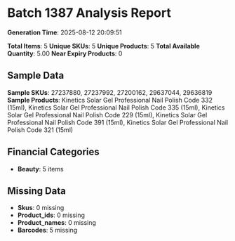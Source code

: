 # Batch 1387 Analysis Report

**Generation Time**: 2025-08-12 20:09:51

**Total Items**: 5
**Unique SKUs**: 5
**Unique Products**: 5
**Total Available Quantity**: 5.00
**Near Expiry Products**: 0

## Sample Data
**Sample SKUs**: 27237880, 27237992, 27200162, 29637044, 29636819
**Sample Products**: Kinetics Solar Gel Professional Nail Polish Code 332 (15ml), Kinetics Solar Gel Professional Nail Polish Code 335 (15ml), Kinetics Solar Gel Professional Nail Polish Code 229 (15ml), Kinetics Solar Gel Professional Nail Polish Code 391 (15ml), Kinetics Solar Gel Professional Nail Polish Code 321 (15ml)

## Financial Categories
- **Beauty**: 5 items

## Missing Data
- **Skus**: 0 missing
- **Product_ids**: 0 missing
- **Product_names**: 0 missing
- **Barcodes**: 5 missing
